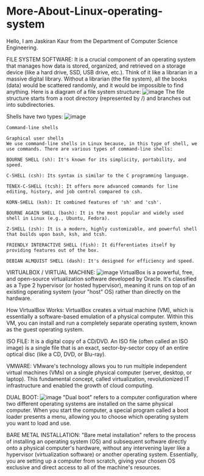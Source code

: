 # More-About-Linux-operating-system

Hello, I am Jaskiran Kaur from the Department of Computer Science Engineering.

FILE SYSTEM SOFTWARE: It is a crucial component of an operating system that manages how data is stored, organized, and retrieved on a storage device (like a hard drive, SSD, USB drive, etc.). Think of it like a librarian in a massive digital library. Without a librarian (the file system), all the books (data) would be scattered randomly, and it would be impossible to find anything.
Here is a diagram of a file system structure:
![image](https://github.com/user-attachments/assets/6ad9377f-eb3e-4a5a-86e3-30cce7da44a7)
The file structure starts from a root directory (represented by /) and branches out into subdirectories.

Shells have two types:
![image](https://github.com/user-attachments/assets/67ede68f-7469-4328-a0a4-ff3325886657)

    Command-line shells

    Graphical user shells
    We use command-line shells in Linux because, in this type of shell, we use commands. There are various types of command-line shells:

    BOURNE SHELL (sh): It's known for its simplicity, portability, and speed.

    C-SHELL (csh): Its syntax is similar to the C programming language.

    TENEX-C-SHELL (tcsh): It offers more advanced commands for line editing, history, and job control compared to csh.

    KORN-SHELL (ksh): It combined features of 'sh' and 'csh'.

    BOURNE AGAIN SHELL (bash): It is the most popular and widely used shell in Linux (e.g., Ubuntu, Fedora).

    Z-SHELL (zsh): It is a modern, highly customizable, and powerful shell that builds upon bash, ksh, and tcsh.

    FRIENDLY INTERACTIVE SHELL (fish): It differentiates itself by providing features out of the box.

    DEBIAN ALMQUIST SHELL (dash): It's designed for efficiency and speed.

VIRTUALBOX / VIRTUAL MACHINE:
![image](https://github.com/user-attachments/assets/56b3d730-b949-4f33-b869-3084f73e0053)
VirtualBox is a powerful, free, and open-source virtualization software developed by Oracle. It's classified as a Type 2 hypervisor (or hosted hypervisor), meaning it runs on top of an existing operating system (your "host" OS) rather than directly on the hardware.

How VirtualBox Works:
VirtualBox creates a virtual machine (VM), which is essentially a software-based emulation of a physical computer. Within this VM, you can install and run a completely separate operating system, known as the guest operating system.

ISO FILE:
It is a digital copy of a CD/DVD. An ISO file (often called an ISO image) is a single file that is an exact, sector-by-sector copy of an entire optical disc (like a CD, DVD, or Blu-ray).

VMWARE:
VMware's technology allows you to run multiple independent virtual machines (VMs) on a single physical computer (server, desktop, or laptop). This fundamental concept, called virtualization, revolutionized IT infrastructure and enabled the growth of cloud computing.

DUAL BOOT:
![image](https://github.com/user-attachments/assets/5b9ddaa6-f5a0-434b-a23b-61c44186cf04)
"Dual boot" refers to a computer configuration where two different operating systems are installed on the same physical computer. When you start the computer, a special program called a boot loader presents a menu, allowing you to choose which operating system you want to load and use.

BARE METAL INSTALLATION:
"Bare metal installation" refers to the process of installing an operating system (OS) and subsequent software directly onto a physical computer's hardware, without any intervening layer like a hypervisor (virtualization software) or another operating system. Essentially, you are setting up a computer from scratch, giving your chosen OS exclusive and direct access to all of the machine's resources.
